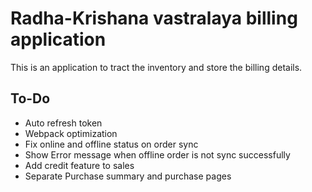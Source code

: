 # Radha-Krishana vastralaya billing application

This is an application to tract the inventory and store the billing details.

## To-Do

- Auto refresh token
- Webpack optimization
- Fix online and offline status on order sync
- Show Error message when offline order is not sync successfully
- Add credit feature to sales
- Separate Purchase summary and purchase pages
